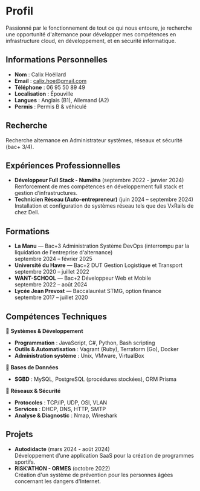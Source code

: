# Profil
Passionné par le fonctionnement de tout ce qui nous entoure, je recherche une opportunité d'alternance pour développer mes compétences en infrastructure cloud, en développement, et en sécurité informatique.

## Informations Personnelles
- **Nom** : Calix Hoëllard
- **Email** : calix.hoe@gmail.com
- **Téléphone** : 06 95 50 89 49
- **Localisation** : Épouville
- **Langues** : Anglais (B1), Allemand (A2)
- **Permis** : Permis B & véhiculé

## Recherche
Recherche alternance en Administrateur systèmes, réseaux et sécurité (bac+ 3/4).

## Expériences Professionnelles
- **Développeur Full Stack - Numéha** (septembre 2022 - janvier 2024)  
  Renforcement de mes compétences en développement full stack et gestion d’infrastructures.
- **Technicien Réseau (Auto-entrepreneur)** (juin 2024 – septembre 2024)  
  Installation et configuration de systèmes réseau tels que des VxRails de chez Dell.

## Formations
- **La Manu** — Bac+3 Administration Système DevOps (interrompu par la liquidation de l'entreprise d'alternance)  
  septembre 2024 – février 2025
- **Université du Havre** — Bac+2 DUT Gestion Logistique et Transport  
  septembre 2020 – juillet 2022
- **WANT-SCHOOL** — Bac+2 Développeur Web et Mobile  
  septembre 2022 – août 2024
- **Lycée Jean Prevost** — Baccalauréat STMG, option finance  
  septembre 2017 – juillet 2020

## Compétences Techniques  

🔹 **Systèmes & Développement**  
- **Programmation** : JavaScript, C#, Python, Bash scripting  
- **Outils & Automatisation** : Vagrant (Ruby), Terraform (Go), Docker  
- **Administration système** : Unix, VMware, VirtualBox  

🔹 **Bases de Données**  
- **SGBD** : MySQL, PostgreSQL (procédures stockées), ORM Prisma  

🔹 **Réseaux & Sécurité**  
- **Protocoles** : TCP/IP, UDP, OSI, VLAN  
- **Services** : DHCP, DNS, HTTP, SMTP  
- **Analyse & Diagnostic** : Nmap, Wireshark  

## Projets
- **Autodidacte** (mars 2024 - août 2024)  
  Développement d’une application SaaS pour la création de programmes sportifs.
- **RISK’ATHON - ORMES** (octobre 2022)  
  Création d'un système de prévention pour les personnes âgées concernant les dangers d'Internet.
